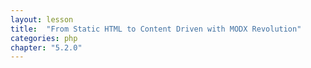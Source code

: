 ```yaml
---
layout: lesson
title:  "From Static HTML to Content Driven with MODX Revolution"
categories: php
chapter: "5.2.0"
---
```


